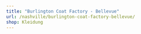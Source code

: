 ```yaml
---
title: "Burlington Coat Factory - Bellevue"
url: /nashville/burlington-coat-factory-bellevue/
shop: Kleidung
---
```

